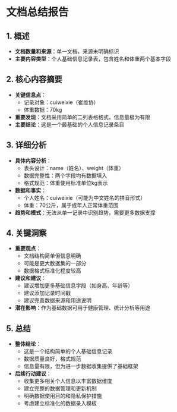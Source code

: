 # 文档总结报告

## 1. 概述
- **文档数量和来源**：单一文档，来源未明确标识
- **主要内容类型**：个人基础信息记录表，包含姓名和体重两个基本字段

## 2. 核心内容摘要
- **关键信息点**：
  - 记录对象：cuiweixie（崔维协）
  - 体重数据：70kg
- **重要发现**：文档采用简单的二列表格格式，信息量极为有限
- **主要结论**：这是一个最基础的个人信息记录条目

## 3. 详细分析
- **具体内容分析**：
  - 表头设计：name（姓名）、weight（体重）
  - 数据完整性：两个字段均有数据填入
  - 格式规范：体重使用标准单位kg表示
- **数据和事实**：
  - 个人姓名：cuiweixie（可能为中文姓名的拼音形式）
  - 体重：70公斤，属于成年人正常体重范围
- **趋势和模式**：无法从单一记录中识别趋势，需要更多数据支撑

## 4. 关键洞察
- **重要观点**：
  - 文档结构简单但信息明确
  - 可能是更大数据集的一部分
  - 数据格式标准化程度较高
- **建议和建议**：
  - 建议增加更多基础信息字段（如身高、年龄等）
  - 建议添加记录时间戳
  - 建议完善数据来源和用途说明
- **潜在影响**：作为基础数据可用于健康管理、统计分析等用途

## 5. 总结
- **整体结论**：
  - 这是一个结构简单的个人基础信息记录
  - 数据质量良好，格式规范
  - 信息量有限，但为进一步数据收集提供了基础框架
- **后续行动建议**：
  - 收集更多相关个人信息以丰富数据维度
  - 建立完整的数据管理和更新机制
  - 明确数据使用目的和隐私保护措施
  - 考虑建立标准化的数据录入模板
